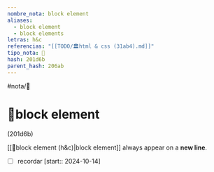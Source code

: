 ```yaml
---
nombre_nota: block element
aliases:
  - block element
  - block elements
letras: h&c
referencias: "[[TODO/🏛️html & css (31ab4).md]]"
tipo_nota: 📑
hash: 201d6b
parent_hash: 206ab
---
```


#nota/📑

# 📑block element
<div class="hash">(201d6b)</div>


[[📑block element (h&c)|block element]] always appear on a __new line__.

- [ ] recordar  [start:: 2024-10-14]
